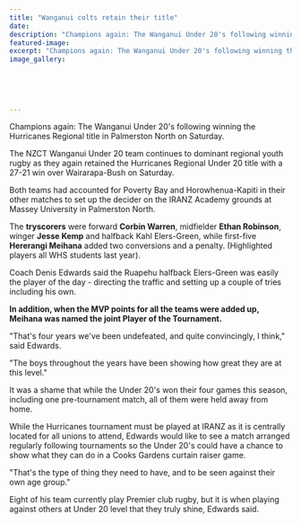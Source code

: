 ```yaml
---
title: "Wanganui colts retain their title"
date: 
description: "Champions again: The Wanganui Under 20's following winning the Hurricanes Regional title in Palmerston North on Saturday, Wanganui Chronicle article on 28/8/16..."
featured-image: 
excerpt: "Champions again: The Wanganui Under 20's following winning the Hurricanes Regional title in Palmerston North on Saturday."
image_gallery:
	
	
	
	
	
---
```


<p><span>Champions again: The Wanganui Under 20's following winning the Hurricanes Regional title in Palmerston North on Saturday.</span></p>
<p>The NZCT Wanganui Under 20 team continues to dominant regional youth rugby as they again retained the Hurricanes Regional Under 20 title with a 27-21 win over Wairarapa-Bush on Saturday.</p>
<p>Both teams had accounted for Poverty Bay and Horowhenua-Kapiti in their other matches to set up the decider on the IRANZ Academy grounds at Massey University in Palmerston North.</p>
<p>The <strong>tryscorers</strong> were forward <strong>Corbin Warren</strong>, midfielder <strong>Ethan Robinson</strong>, winger <strong>Jesse Kemp</strong> and halfback Kahl Elers-Green, while first-five <strong>Hererangi Meihana</strong> added two conversions and a penalty. (Highlighted players all WHS students last year).</p>
<p>Coach Denis Edwards said the Ruapehu halfback Elers-Green was easily the player of the day - directing the traffic and setting up a couple of tries including his own.</p>
<p><strong>In addition, when the MVP points for all the teams were added up, Meihana was named the joint Player of the Tournament.</strong></p>
<p>"That's four years we've been undefeated, and quite convincingly, I think," said Edwards.</p>
<p>"The boys throughout the years have been showing how great they are at this level."</p>
<p>It was a shame that while the Under 20's won their four games this season, including one pre-tournament match, all of them were held away from home.</p>
<p>While the Hurricanes tournament must be played at IRANZ as it is centrally located for all unions to attend, Edwards would like to see a match arranged regularly following tournaments so the Under 20's could have a chance to show what they can do in a Cooks Gardens curtain raiser game.</p>
<p>"That's the type of thing they need to have, and to be seen against their own age group."</p>
<p>Eight of his team currently play Premier club rugby, but it is when playing against others at Under 20 level that they truly shine, Edwards said.</p>

